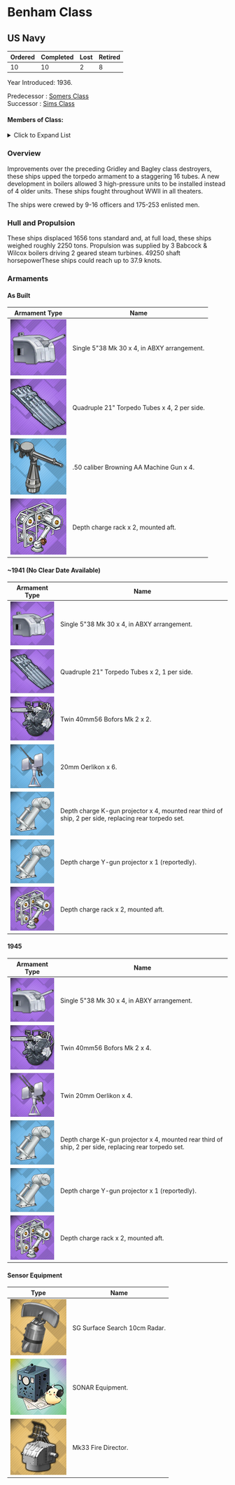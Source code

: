 # Benham Class
## US Navy

Ordered | Completed | Lost | Retired
 ------ | ------ | ------ | ------ 
10 | 10 | 2 | 8 <br/>
 
Year Introduced: 1936. <br/>
 
Predecessor : [Somers Class](/History/SomersClass.md) <br/>
Successor : [Sims Class](/History/SimsClass.md) <br/>

#### Members of Class: <br/>

<details>
	<summary>Click to Expand List</summary>
	
Icon | Name | Hull Number | Present
| ------ | ------ | ------ |  ------ |
![UnknownDD](/Icons/Ship/UnknownDD.png) | Benham | DD-397 | No <br/>
![UnknownDD](/Icons/Ship/UnknownDD.png) | Ellet | DD-398 | No <br/>
![UnknownDD](/Icons/Ship/UnknownDD.png) | Lang | DD-399 | No <br/>
![UnknownDD](/Icons/Ship/UnknownDD.png) | Mayrant | DD-402 | No <br/>
![UnknownDD](/Icons/Ship/UnknownDD.png) | Trippe | DD-403 | No <br/>
![UnknownDD](/Icons/Ship/UnknownDD.png) | Rhind | DD-404 | No <br/>
![UnknownDD](/Icons/Ship/UnknownDD.png) | Rowan | DD-405 | No <br/>
![UnknownDD](/Icons/Ship/UnknownDD.png) | Stack | DD-406 | No <br/>
![UnknownDD](/Icons/Ship/UnknownDD.png) | Sterett | DD-407 | No <br/>
![UnknownDD](/Icons/Ship/UnknownDD.png) | Wilson | DD-408 | No <br/>

</details>

### Overview

Improvements over the preceding Gridley and Bagley class destroyers, these ships upped the torpedo armament to a staggering 16 tubes. A new development in boilers allowed 3 high-pressure units to be installed instead of 4 older units. These ships fought throughout WWII in all theaters.

The ships were crewed by 9-16 officers and 175-253 enlisted men. <br/>

### Hull and Propulsion

These ships displaced 1656 tons standard and, at full load, these ships weighed roughly 2250 tons. Propulsion was supplied by 3 Babcock & Wilcox boilers driving 2 geared steam turbines. 49250 shaft horsepowerThese ships could reach up to 37.9 knots.

### Armaments

#### As Built

Armament Type | Name |
 ------ | ------ |
![Single5in38](/Icons/Equipment/Guns/DD/5in38.png) | Single 5"38 Mk 30 x 4, in ABXY arrangement.
![Quadruple21in](/Icons/Equipment/Torpedo/Surface/21inQuadrupleUSN.png) | Quadruple 21" Torpedo Tubes x 4, 2 per side.
![0.5inAAMG](/Icons/Equipment/AA/0.5inAAMG.png) | .50 caliber Browning AA Machine Gun x 4.
![ImprovedDC](/Icons/Equipment/Auxiliary/ImprovedDepthCharge.png) | Depth charge rack x 2, mounted aft. <br/>

#### ~1941 (No Clear Date Available)

Armament Type | Name |
 ------ | ------ |
![Single5in38](/Icons/Equipment/Guns/DD/5in38.png) | Single 5"38 Mk 30 x 4, in ABXY arrangement.
![Quadruple21in](/Icons/Equipment/Torpedo/Surface/21inQuadrupleUSN.png) | Quadruple 21" Torpedo Tubes x 2, 1 per side.
![Twin40mmBofors](/Icons/Equipment/AA/Twin40mmUSN.png) | Twin 40mm56 Bofors Mk 2 x 2.
![20mmOerlikon](/Icons/Equipment/AA/20mmOerlikon.png) | 20mm Oerlikon x 6.
![DC](/Icons/Equipment/Auxiliary/DepthCharge.png) | Depth charge K-gun projector x 4, mounted rear third of ship, 2 per side, replacing rear torpedo set.
![DC](/Icons/Equipment/Auxiliary/DepthCharge.png) | Depth charge Y-gun projector x 1 (reportedly).
![ImprovedDC](/Icons/Equipment/Auxiliary/ImprovedDepthCharge.png) | Depth charge rack x 2, mounted aft. <br/>

#### 1945

Armament Type | Name |
 ------ | ------ |
![Single5in38](/Icons/Equipment/Guns/DD/5in38.png) | Single 5"38 Mk 30 x 4, in ABXY arrangement.
![Twin40mmBofors](/Icons/Equipment/AA/Twin40mmUSN.png) | Twin 40mm56 Bofors Mk 2 x 4.
![20mmOerlikonT](/Icons/Equipment/AA/20mmOerlikonT.png) | Twin 20mm Oerlikon x 4. <br/>
![DC](/Icons/Equipment/Auxiliary/DepthCharge.png) | Depth charge K-gun projector x 4, mounted rear third of ship, 2 per side, replacing rear torpedo set.
![DC](/Icons/Equipment/Auxiliary/DepthCharge.png) | Depth charge Y-gun projector x 1 (reportedly).
![ImprovedDC](/Icons/Equipment/Auxiliary/ImprovedDepthCharge.png) | Depth charge rack x 2, mounted aft. <br/>

#### Sensor Equipment

Type | Name |
 ------ | ------ |
![SGRadar](/Icons/Equipment/Auxiliary/SGRadar.png) | SG Surface Search 10cm Radar. <br/>
![OldSonar](/Icons/Equipment/Auxiliary/OldSonar.png) | SONAR Equipment. <br/>
![Mk33](/Icons/Equipment/Auxiliary/Mk33FireDirector.png) | Mk33 Fire Director. <br/>